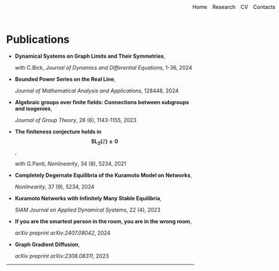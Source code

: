 <style>
.container {
    position: relative;
}

.menu {
    position: absolute;
    top: 10px;
    right: 10px;
    list-style-type: none;
    margin: 0;
    padding: 0;
}

.menu li {
    display: inline;
    margin-left: 10px;
}

.menu li:first-child {
    margin-left: 0;
}
</style>

<ul class="menu">
    <li><a href="index" style="text-decoration: none; color: black;">Home</a></li>
    <li><a href="research" style="text-decoration: none; color: black;">Research</a></li>
    <li><a href="cv.pdf" download style="text-decoration: none; color: black;">CV</a></li>
    <li><a href="mailto:davide.sclosa@gmail.com" style="text-decoration: none; color: black;">Contacts</a></li>
</ul>

# Publications

* **Dynamical Systems on Graph Limits and Their Symmetries**,

    with C.Bick, _Journal of Dynamics and Differential Equations_, 1-36, 2024

* **Bounded Power Series on the Real Line**,

    _Journal of Mathematical Analysis and Applications_, 128448,	2024

* **Algebraic groups over finite fields: Connections between subgroups and isogenies**,

    _Journal of Group Theory_, 26 (6), 1143-1155, 2023

* **The finiteness conjecture holds in $$\mathrm{SL_2}(\mathbb Z){\geq 0}$$**,

    with G.Panti, _Nonlinearity_, 34 (8), 5234, 2021

* **Completely Degernate Equilibria of the Kuramoto Model on Networks**,

    _Nonlinearity_, 37 (9), 5234, 2024

* **Kuramoto Networks with Infinitely Many Stable Equilibria**,

    _SIAM Journal on Applied Dynamical Systems_, 22 (4), 2023

* **If you are the smartest person in the room, you are in the wrong room**,

    _arXiv preprint arXiv:2407.08042_, 2024

* **Graph Gradient Diffusion**,

    _arXiv preprint arXiv:2308.08311_, 2023



---


<script
  src="https://cdn.mathjax.org/mathjax/latest/MathJax.js?config=TeX-AMS-MML_HTMLorMML"
  type="text/javascript">
</script>
